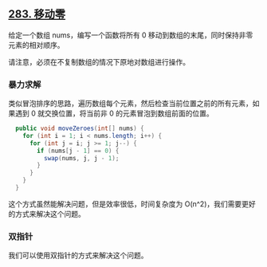 ## [283. 移动零](https://leetcode.cn/problems/move-zeroes/)

给定一个数组 nums，编写一个函数将所有 0 移动到数组的末尾，同时保持非零元素的相对顺序。

请注意，必须在不复制数组的情况下原地对数组进行操作。

### 暴力求解

类似冒泡排序的思路，遍历数组每个元素，然后检查当前位置之前的所有元素，如果遇到 0 就交换位置，将当前非 0 的元素冒泡到数组前面的位置。

```java
  public void moveZeroes(int[] nums) {
    for (int i = 1; i < nums.length; i++) {
      for (int j = i; j >= 1; j--) {
        if (nums[j - 1] == 0) {
          swap(nums, j, j - 1);
        }
      }
    }
  }
```

这个方式虽然能解决问题，但是效率很低，时间复杂度为 O(n^2)，我们需要更好的方式来解决这个问题。

### 双指针

我们可以使用双指针的方式来解决这个问题。